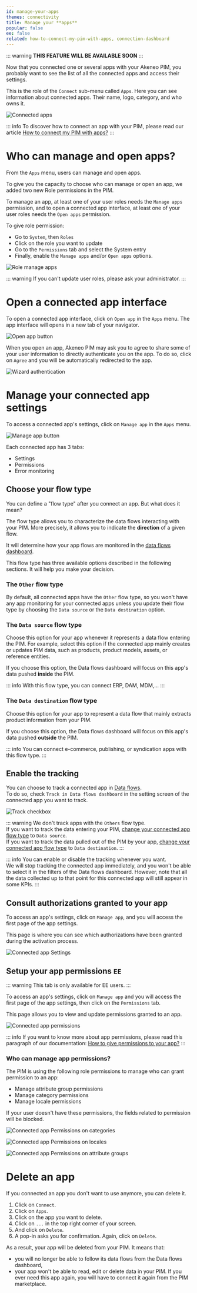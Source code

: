 ```yaml
---
id: manage-your-apps
themes: connectivity
title: Manage your **apps**
popular: false
ee: false
related: how-to-connect-my-pim-with-apps, connection-dashboard
---
```


::: warning
**THIS FEATURE WILL BE AVAILABLE SOON**
:::

Now that you connected one or several apps with your Akeneo PIM, you probably want to see the list of all the connected apps and access their settings.

This is the role of the `Connect` sub-menu called `Apps`. Here you can see information about connected apps. Their name, logo, category, and who owns it.

![Connected apps](../img/connected-apps.png) 

::: info
To discover how to connect an app with your PIM, please read our article [How to connect my PIM with apps?](how-to-connect-my-pim-with-apps.html)
:::


# Who can manage and open apps?

From the `Apps` menu, users can manage and open apps.

To give you the capacity to choose who can manage or open an app, we added two new Role permissions in the PIM. 

To manage an app, at least one of your user roles needs the `Manage apps` permission, and to open a connected app interface, at least one of your user roles needs the `Open apps` permission.

To give role permission: 
- Go to `System`, then `Roles`
- Click on the role you want to update
- Go to the `Permissions` tab and select the System entry
- Finally, enable the `Manage apps` and/or `Open apps` options.

![Role manage apps](../img/role-manage-apps.png) 

::: warning
If you can't update user roles, please ask your administrator. 
:::

# Open a connected app interface
To open a connected app interface, click on `Open app` in the `Apps` menu. 
The app interface will opens in a new tab of your navigator. 

![Open app button](../img/app-card-open.png) 

When you open an app, Akeneo PIM may ask you to agree to share some of your user information to directly authenticate you on the app. To do so, click on `Agree` and you will be automatically redirected to the app.

![Wizard authentication](../img/wizard-authentication.png) 

 
# Manage your connected app settings

To access a connected app's settings, click on `Manage app` in the `Apps` menu. 

![Manage app button](../img/app-card-manage.png) 

Each connected app has 3 tabs: 
- Settings
- Permissions
- Error monitoring

## Choose your flow type

You can define a "flow type" after you connect an app. But what does it mean?

The flow type allows you to characterize the data flows interacting with your PIM. More precisely, it allows you to indicate the **direction** of a given flow.

It will determine how your app flows are monitored in the [data flows dashboard](connection-dashboard.html).

This flow type has three available options described in the following sections. It will help you make your decision.

### The `Other` flow type

By default, all connected apps have the `Other` flow type, so you won't have any app monitoring for your connected apps unless you update their flow type by choosing the `Data source` or the `Data destination` option.

### The `Data source` flow type

Choose this option for your app whenever it represents a data flow entering the PIM. For example, select this option if the connected app mainly creates or updates PIM data, such as products, product models, assets, or reference entities.

If you choose this option, the Data flows dashboard will focus on this app's data pushed **inside** the PIM.

::: info
With this flow type, you can connect ERP, DAM, MDM,...
:::

### The `Data destination` flow type

Choose this option for your app to represent a data flow that mainly extracts product information from your PIM.

If you choose this option, the Data flows dashboard will focus on this app's data pushed **outside** the PIM.

::: info
You can connect e-commerce, publishing, or syndication apps with this flow type.
:::

## Enable the tracking

You can choose to track a connected app in [Data flows](connection-dashboard.html).  
To do so, check `Track in Data flows dashboard` in the setting screen of the connected app you want to track.

<img class="img-responsive in-article" alt="Track checkbox" src="../img/track-checkbox.png" style="max-width: 250px;">

::: warning
We don't track apps with the `Others` flow type.  
If you want to track the data entering your PIM, [change your connected app flow type](#choose-your-flow-type) to `Data source`.  
If you want to track the data pulled out of the PIM by your app, [change your connected app flow type](#choose-your-flow-type) to `Data destination`.
:::

::: info
You can enable or disable the tracking whenever you want.  
We will stop tracking the connected app immediately, and you won't be able to select it in the filters of the Data flows dashboard. However, note that all the data collected up to that point for this connected app will still appear in some KPIs.
:::


## Consult authorizations granted to your app

To access an app's settings, click on `Manage app`, and you will access the first page of the app settings. 

This page is where you can see which authorizations have been granted during the activation process.

![Connected app Settings](../img/connected-app-settings.png)


## Setup your app permissions `EE`

::: warning
This tab is only available for EE users.
:::

To access an app's settings, click on `Manage app` and you will access the first page of the app settings, then click on the `Permissions` tab.

This page allows you to view and update permissions granted to an app.

![Connected app permissions](../img/connected-app-permissions.png) 

::: info
If you want to know more about app permissions, please read this paragraph of our documentation: [How to give permissions to your app?](how-to-connect-my-pim-with-apps.html#how-to-give-permissions-to-your-app-ee-only) 
:::

### Who can manage app permissions?

The PIM is using the following role permissions to manage who can grant permission to an app: 

- Manage attribute group permissions
- Manage category permissions
- Manage locale permissions

If your user doesn't have these permissions, the fields related to permission will be blocked. 

![Connected app Permissions on categories](../img/connected-app-permissions-categories.png)

![Connected app Permissions on locales](../img/connected-app-permissions-locales.png)

![Connected app Permissions on attribute groups](../img/connected-app-permissions-att-groups.png)

# Delete an app

If you connected an app you don't want to use anymore, you can delete it.

1. Click on `Connect`.
2. Click on `Apps`.
3. Click on the app you want to delete.
4. Click on `...` in the top right corner of your screen.
5. And click on `Delete`.
6. A pop-in asks you for confirmation. Again, click on `Delete`.

As a result, your app will be deleted from your PIM. It means that:

- you will no longer be able to follow its data flows from the Data flows dashboard,
- your app won't be able to read, edit or delete data in your PIM. If you ever need this app again, you will have to connect it again from the PIM marketplace.